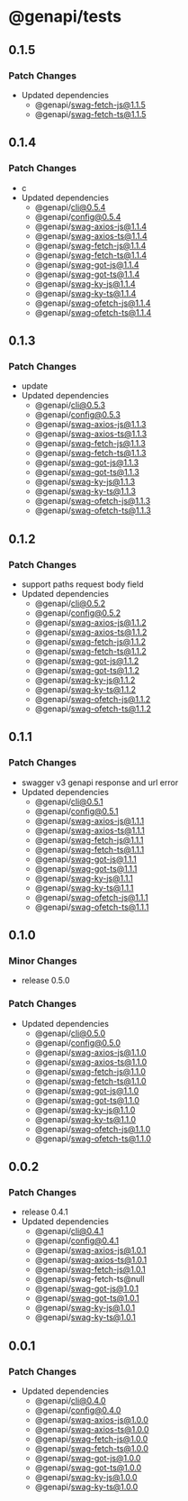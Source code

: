 # @genapi/tests

## 0.1.5

### Patch Changes

- Updated dependencies
  - @genapi/swag-fetch-js@1.1.5
  - @genapi/swag-fetch-ts@1.1.5

## 0.1.4

### Patch Changes

- c
- Updated dependencies
  - @genapi/cli@0.5.4
  - @genapi/config@0.5.4
  - @genapi/swag-axios-js@1.1.4
  - @genapi/swag-axios-ts@1.1.4
  - @genapi/swag-fetch-js@1.1.4
  - @genapi/swag-fetch-ts@1.1.4
  - @genapi/swag-got-js@1.1.4
  - @genapi/swag-got-ts@1.1.4
  - @genapi/swag-ky-js@1.1.4
  - @genapi/swag-ky-ts@1.1.4
  - @genapi/swag-ofetch-js@1.1.4
  - @genapi/swag-ofetch-ts@1.1.4

## 0.1.3

### Patch Changes

- update
- Updated dependencies
  - @genapi/cli@0.5.3
  - @genapi/config@0.5.3
  - @genapi/swag-axios-js@1.1.3
  - @genapi/swag-axios-ts@1.1.3
  - @genapi/swag-fetch-js@1.1.3
  - @genapi/swag-fetch-ts@1.1.3
  - @genapi/swag-got-js@1.1.3
  - @genapi/swag-got-ts@1.1.3
  - @genapi/swag-ky-js@1.1.3
  - @genapi/swag-ky-ts@1.1.3
  - @genapi/swag-ofetch-js@1.1.3
  - @genapi/swag-ofetch-ts@1.1.3

## 0.1.2

### Patch Changes

- support paths request body field
- Updated dependencies
  - @genapi/cli@0.5.2
  - @genapi/config@0.5.2
  - @genapi/swag-axios-js@1.1.2
  - @genapi/swag-axios-ts@1.1.2
  - @genapi/swag-fetch-js@1.1.2
  - @genapi/swag-fetch-ts@1.1.2
  - @genapi/swag-got-js@1.1.2
  - @genapi/swag-got-ts@1.1.2
  - @genapi/swag-ky-js@1.1.2
  - @genapi/swag-ky-ts@1.1.2
  - @genapi/swag-ofetch-js@1.1.2
  - @genapi/swag-ofetch-ts@1.1.2

## 0.1.1

### Patch Changes

- swagger v3 genapi response and url error
- Updated dependencies
  - @genapi/cli@0.5.1
  - @genapi/config@0.5.1
  - @genapi/swag-axios-js@1.1.1
  - @genapi/swag-axios-ts@1.1.1
  - @genapi/swag-fetch-js@1.1.1
  - @genapi/swag-fetch-ts@1.1.1
  - @genapi/swag-got-js@1.1.1
  - @genapi/swag-got-ts@1.1.1
  - @genapi/swag-ky-js@1.1.1
  - @genapi/swag-ky-ts@1.1.1
  - @genapi/swag-ofetch-js@1.1.1
  - @genapi/swag-ofetch-ts@1.1.1

## 0.1.0

### Minor Changes

- release 0.5.0

### Patch Changes

- Updated dependencies
  - @genapi/cli@0.5.0
  - @genapi/config@0.5.0
  - @genapi/swag-axios-js@1.1.0
  - @genapi/swag-axios-ts@1.1.0
  - @genapi/swag-fetch-js@1.1.0
  - @genapi/swag-fetch-ts@1.1.0
  - @genapi/swag-got-js@1.1.0
  - @genapi/swag-got-ts@1.1.0
  - @genapi/swag-ky-js@1.1.0
  - @genapi/swag-ky-ts@1.1.0
  - @genapi/swag-ofetch-js@1.1.0
  - @genapi/swag-ofetch-ts@1.1.0

## 0.0.2

### Patch Changes

- release 0.4.1
- Updated dependencies
  - @genapi/cli@0.4.1
  - @genapi/config@0.4.1
  - @genapi/swag-axios-js@1.0.1
  - @genapi/swag-axios-ts@1.0.1
  - @genapi/swag-fetch-js@1.0.1
  - @genapi/swag-fetch-ts@null
  - @genapi/swag-got-js@1.0.1
  - @genapi/swag-got-ts@1.0.1
  - @genapi/swag-ky-js@1.0.1
  - @genapi/swag-ky-ts@1.0.1

## 0.0.1

### Patch Changes

- Updated dependencies
  - @genapi/cli@0.4.0
  - @genapi/config@0.4.0
  - @genapi/swag-axios-js@1.0.0
  - @genapi/swag-axios-ts@1.0.0
  - @genapi/swag-fetch-js@1.0.0
  - @genapi/swag-fetch-ts@1.0.0
  - @genapi/swag-got-js@1.0.0
  - @genapi/swag-got-ts@1.0.0
  - @genapi/swag-ky-js@1.0.0
  - @genapi/swag-ky-ts@1.0.0
